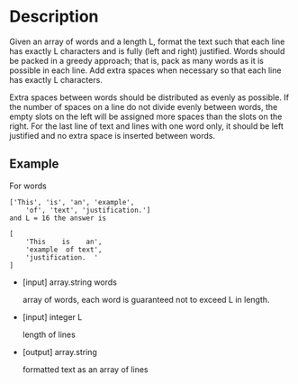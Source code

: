 # Description
Given an array of words and a length L, format the text such that each line has exactly L characters and is fully (left and right) justified. Words should be packed in a greedy approach; that is, pack as many words as it is possible in each line. Add extra spaces when necessary so that each line has exactly L characters.

Extra spaces between words should be distributed as evenly as possible. If the number of spaces on a line do not divide evenly between words, the empty slots on the left will be assigned more spaces than the slots on the right. For the last line of text and lines with one word only, it should be left justified and no extra space is inserted between words.

## Example
For words

```
['This', 'is', 'an', 'example',
    'of', 'text', 'justification.']
and L = 16 the answer is

[
    'This    is    an',
    'example  of text',
    'justification.  '
]
```

- [input] array.string words

  array of words, each word is guaranteed not to exceed L in length.

- [input] integer L

  length of lines

- [output] array.string

  formatted text as an array of lines

